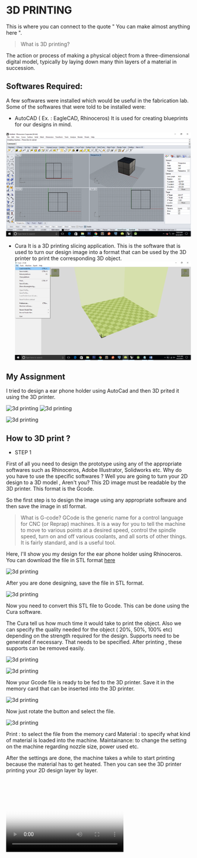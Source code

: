 # 3D PRINTING

This is where you can connect to the quote " You can make almost anything here ".

>What is 3D printing?

The action or process of making a physical object from a three-dimensional digital model, typically by laying down many thin layers of a material in succession.

## Softwares Required:

A few softwares were installed which would be useful in the fabrication lab. Some of the softwares that were told to be installed were:

* AutoCAD ( Ex. : EagleCAD, Rhinoceros)
It is used for creating blueprints for our designs in mind.

![FABLAB class](/images/autocad1.png)

* Cura 
It is a 3D printing slicing application. This is the software that is used to turn our design image into a format that can be used by the 3D printer to print the corresponding 3D object. 
![FABLAB class](/images/curascreen1.png)

## My Assignment

I tried to design a ear phone holder using AutoCad and then 3D prited it using the 3D printer.


![3d printing](/images/3d1.jpg)                                                             ![3d printing](/images/3d2.jpg)

![3d printing](/images/3d3.jpg)

## How to 3D print ?

* STEP 1

First of all you need to design the prototype using any of the appropriate softwares such as Rhinoceros, Adobe Illustrator, Solidworks etc. Why do you have to use the specific softwares ? Well you are going to turn your 2D design to a  3D model , Aren't you? This 2D image must be readable by the 3D printer. This format is the Gcode. 

So the first step is to design the image using any  appropriate software and then save the image in stl format.

>What is G-code?
GCode is the generic name for a control language for CNC (or Reprap) machines. It is a way for you to tell the machine to move to various points at a desired speed, control the spindle speed, turn on and off various coolants, and all sorts of other things. It is fairly standard, and is a useful tool.

Here, I'll show you my design for the ear phone holder using Rhinoceros.
You can download the file in STL format [here](http://liyanafzl.github.io/headset_al_stl.stl)

![3d printing](/images/3dscreen1.png)

After you are done designing, save the file in STL format.

![3d printing](/images/3dscreen2.png)


Now you need to convert this STL file to Gcode. This can be done using the Cura software.

The Cura tell us how much time it would take to print the object. Also we can specify the quality needed for the object ( 20%, 50%, 100% etc) depending on the strength required for the design. Supports need to be generated if necessary. That needs to be specified. After printing , these supports can be removed easily.

![3d printing](/images/3dscreen3.png)

![3d printing](/images/3dscreen4.png)

Now your Gcode file is ready to be fed to the 3D printer. Save it in the memory card that can be inserted into the 3D printer.

![3d printing](/images/3d4.jpg)

Now just rotate the button and select the file.

![3d printing](/images/3d5.jpg)

Print : to select the file from the memory card
Material : to specify what kind of material is loaded into the machine.
Maintainance: to change the setting on the machine regarding nozzle size, power used etc.

After the settings are done, the machine takes a while to start printing because the material has to get heated. Then you can see the 3D printer printing your 2D design layer by layer.

<video src="/images/3Dprinting.mp4" poster="3dposter.jpg" width="320" height="200" controls preload></video>





